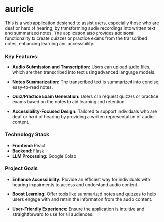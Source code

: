 # auricle

This is a web application designed to assist users, especially those who are deaf or hard of hearing, by transforming audio recordings into written text and summarized notes. The application also provides additional functionality to create quizzes or practice exams from the transcribed notes, enhancing learning and accessibility.

### Key Features:

- **Audio Submission and Transcription:** Users can upload audio files, which are then transcribed into text using advanced language models.
    
- **Notes Summarization:** The transcribed text is summarized into concise, easy-to-read notes.
    
- **Quiz/Practice Exam Generation:** Users can request quizzes or practice exams based on the notes to aid learning and retention.
    
- **Accessibility-Focused Design:** Tailored to support individuals who are deaf or hard of hearing by providing a written representation of audio content.

### Technology Stack

- **Frontend:** React
- **Backend:** Flask
- **LLM Processing:** Google Colab

### Project Goals

- **Enhance Accessibility:** Provide an efficient way for individuals with hearing impairments to access and understand audio content.
    
- **Boost Learning:** Offer tools like summarized notes and quizzes to help users engage with and retain the information from the audio content.
    
- **User-Friendly Experience:** Ensure the application is intuitive and straightforward to use for all audiences.
